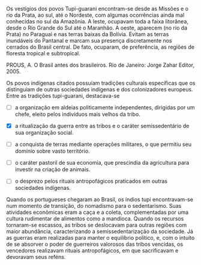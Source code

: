 

Os vestígios dos povos Tupi-guarani encontram-se desde as Missões e o rio da Prata, ao sul, até o Nordeste, com algumas ocorrências ainda mal conhecidas no sul da Amazônia. A leste, ocupavam toda a faixa litorânea, desde o Rio Grande do Sul até o Maranhão. A oeste, aparecem (no rio da Prata) no Paraguai e nas terras baixas da Bolívia. Evitam as terras inundáveis do Pantanal e marcam sua presença discretamente nos cerrados do Brasil central. De fato, ocuparam, de preferência, as regiões de floresta tropical e subtropical.

PROUS, A. O Brasil antes dos brasileiros. Rio de Janeiro: Jorge Zahar Editor, 2005.

Os povos indígenas citados possuíam tradições culturais específicas que os distinguiam de outras sociedades indígenas e dos colonizadores europeus. Entre as tradições tupi-guarani, destacava-se



- [ ] a organização em aldeias politicamente independentes, dirigidas por um chefe, eleito pelos indivíduos mais velhos da tribo.
- [x] a ritualização da guerra entre as tribos e o caráter semissedentário de sua organização social.
- [ ] a conquista de terras mediante operações militares, o que permitiu seu domínio sobre vasto território.
- [ ] o caráter pastoril de sua economia, que prescindia da agricultura para investir na criação de animais.
- [ ] o desprezo pelos rituais antropofágicos praticados em outras sociedades indígenas.


Quando os portugueses chegaram ao Brasil, os índios tupi encontravam-se num momento de transição, do nomadismo para o sedentarismo. Suas atividades econômicas eram a caça e a coleta, complementadas por uma cultura rudimentar de alimentos como a mandioca. Quando os recursos tornaram-se escassos, as tribos se deslocavam para outras regiões com maior abundância, caracterizando a semissedentarização da sociedade. Já as guerras eram realizadas para manter o equilíbrio político, e, com o intuito de se absorver o poder de guerreiros valorosos das tribos vencidas, os vencedores realizavam rituais antropofágicos, em que sacrificavam e devoravam seus reféns.

        